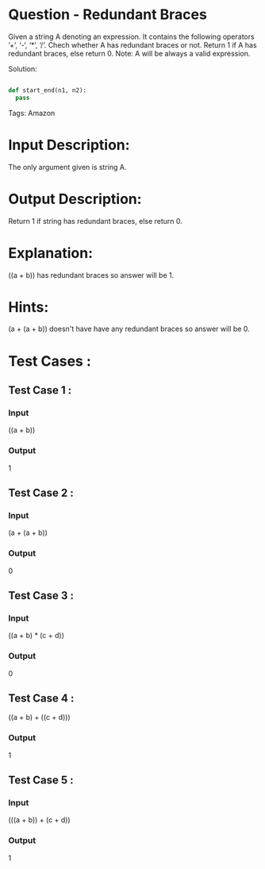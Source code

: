 # Question - Redundant Braces
Given a string A denoting an expression. It contains the following operators ’+’, ‘-‘, ‘*’, ‘/’.
Chech whether A has redundant braces or not.
Return 1 if A has redundant braces, else return 0.
Note: A will be always a valid expression.

Solution:

```python

def start_end(n1, n2):
  pass

```

Tags:
Amazon

# Input Description:
The only argument given is string A.

# Output Description:
Return 1 if string has redundant braces, else return 0.

# Explanation:
((a + b)) has redundant braces so answer will be 1.

# Hints:
(a + (a + b)) doesn't have have any redundant braces so answer will be 0.

# Test Cases :
## Test Case 1 :
### Input
((a + b))
### Output
1


## Test Case 2 :
### Input
(a + (a + b))
### Output
0


## Test Case 3 :
### Input
((a + b) * (c + d))
### Output
0

## Test Case 4 :
((a + b) + ((c + d)))
### Output
1

## Test Case 5 :
### Input
(((a + b)) + (c + d))
### Output
1

